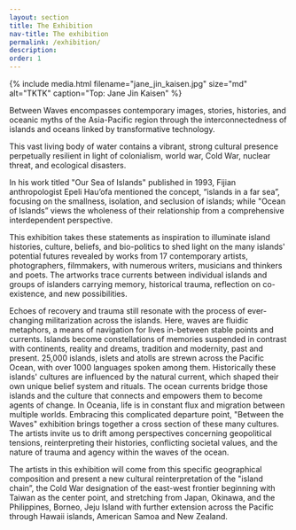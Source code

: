 ```yaml
---
layout: section
title: The Exhibition
nav-title: The exhibition
permalink: /exhibition/
description:
order: 1
---
```


{% include media.html filename="jane_jin_kaisen.jpg" size="md" alt="TKTK" caption="Top: Jane Jin Kaisen" %}


<div class="margin-bottom-3 lead font-sans-lg tablet:font-sans-xl measure-4 text-light">Between Waves encompasses contemporary images, stories, histories, and oceanic myths of the Asia-Pacific region through the interconnectedness of islands and oceans linked by transformative technology.
</div>

This vast living body of water contains a vibrant, strong cultural presence perpetually resilient in light of colonialism, world war, Cold War, nuclear threat, and ecological disasters.

In his work titled "Our Sea of Islands" published in 1993, Fijian anthropologist Epeli Hau’ofa mentioned the concept, “islands in a far sea”,  focusing on the smallness, isolation, and seclusion of islands; while "Ocean of Islands”  views the wholeness of their relationship from a comprehensive interdependent perspective.

This exhibition takes these statements as inspiration to illuminate island histories, culture, beliefs, and bio-politics to shed light on the many islands' potential futures revealed by works from 17 contemporary artists, photographers, filmmakers, with numerous writers, musicians and thinkers and poets.
The artworks trace currents between individual islands and groups of islanders carrying memory, historical trauma, reflection on co-existence, and new possibilities.

Echoes of recovery and trauma still resonate with the process of ever-changing militarization across the islands. Here, waves are fluidic metaphors, a means of navigation for lives in-between stable points and currents. Islands become constellations of memories suspended in contrast with continents, reality and dreams, tradition and modernity, past and present. 25,000 islands, islets and atolls are strewn across the Pacific Ocean, with over 1000 languages spoken among them. Historically these islands' cultures are influenced by the natural current, which shaped their own unique belief system and rituals. The ocean currents bridge those islands and the culture that connects and empowers them to become agents of change. In Oceania, life is in constant flux and migration between multiple worlds. Embracing this complicated departure point, "Between the Waves" exhibition brings together a cross section of these many cultures. The artists invite us to drift among perspectives concerning geopolitical tensions, reinterpreting their histories, conflicting societal values, and the nature of trauma and agency within the waves of the ocean.
 
The artists in this exhibition will come from this specific geographical composition and present a new cultural reinterpretation of the "island chain”, the Cold War designation of the east-west frontier beginning with Taiwan as the center point, and stretching from Japan, Okinawa, and the Philippines, Borneo, Jeju Island with further extension across the Pacific through Hawaii islands, American Samoa and New Zealand. 
